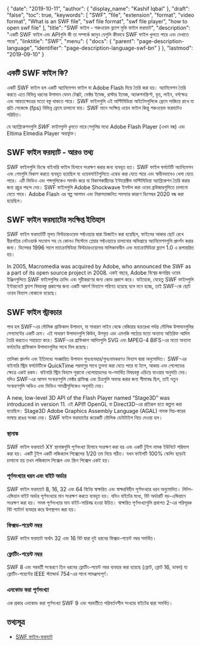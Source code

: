 {
  "date": "2019-10-11",
  "author": {
    "display_name": "Kashif Iqbal"
  },
  "draft": "false",
  "toc": true,
  "keywords": [
    "SWF",
    "file",
    "extension",
    "format",
    "video format",
    "What is an SWF file",
    "swf file format",
    "swf file player",
    "how to open swf file"
  ],
  "title": "SWF ফাইল - শকওয়েভ ফ্ল্যাশ মুভি ফাইল ফরম্যাট",
  "description": "একটি SWF ফাইল এবং APIগুলি কী তা সম্পর্কে জানুন যেগুলি কীভাবে SWF ফাইল খুলতে পারে এবং দেখাতে পারে৷",
  "linktitle": "SWF",
  "menu": {
    "docs": {
      "parent": "page-description-language",
      "identifier": "page-description-language-swf-bn"
    }
  },
  "lastmod": "2019-09-10"
}

## একটি SWF ফাইল কি?

একটি SWF ফাইল হল একটি অ্যানিমেশন ফাইল যা Adobe Flash দিয়ে তৈরি করা হয়। অ্যানিমেশন তৈরি করতে এতে বিভিন্ন ধরনের উপাদান যেমন টেক্সট, ভেক্টর ইমেজ, রাস্টার ইমেজ, অ্যাকশনস্ক্রিপ্ট, বৃত্ত, লাইন, বর্গক্ষেত্র এবং আয়তক্ষেত্রের মতো বস্তু থাকতে পারে। SWF ফাইলগুলি এই মাল্টিমিডিয়া আইটেমগুলিকে ফ্রেমে সাজিয়ে রাখে যা প্রতি সেকেন্ডে (fps) বিভিন্ন ফ্রেমে চালানো যায়। SWF মানে সংক্ষিপ্ত ওয়েব ফাইল কিন্তু শকওয়েভ ফরম্যাটও পরিচিত।

যে অ্যাপ্লিকেশনগুলি *SWF ফাইলগুলি খুলতে পারে* সেগুলির মধ্যে Adobe Flash Player (এখন বন্ধ) এবং Eltima Elmedia Player অন্তর্ভুক্ত।

## SWF ফাইল ফরম্যাট - আরও তথ্য

SWF ফাইলগুলি ডিস্কে বাইনারি ফাইল হিসাবে সংরক্ষণ করার জন্য ব্যবহৃত হত। SWF ফাইল ফর্ম্যাটটি অ্যানিমেশন এবং গেমগুলি বিকাশ করতে ব্যবহৃত হয়েছিল যা ওয়েবসাইটগুলিতে এম্বেড করা যেতে পারে এবং স্বাধীনভাবেও খেলা যেতে পারে। এটি ভিডিও এবং শব্দগুলিকেও সমর্থন করে যা বিকাশকারীদের ইন্টারেক্টিভ মাল্টিমিডিয়া অ্যাপ্লিকেশন তৈরি করার জন্য প্রচুর পছন্দ দেয়। SWF ফাইলগুলি Adobe Shockwave ইনস্টল করা ওয়েব ব্রাউজারগুলিতে চালানো যেতে পারে। Adobe Flash এর স্বল্প আগমন এবং নিরাপত্তাজনিত সমস্যার কারণে ডিসেম্বর 2020 বন্ধ করা হয়েছিল।

## SWF ফাইল ফরম্যাটের সংক্ষিপ্ত ইতিহাস

SWF ফাইল ফরম্যাটটি মূলত ফিউচারওয়েভ সফ্টওয়্যার দ্বারা ডিজাইন করা হয়েছিল, ফাইলের আকার ছোট রেখে ধীরগতির নেটওয়ার্ক সংযোগ সহ যে কোনও সিস্টেমে প্লেয়ার সফ্টওয়্যারে চালানোর অভিপ্রায়ে অ্যানিমেশনগুলি প্রদর্শন করার জন্য। ডিসেম্বর 1996 সালে ম্যাক্রোমিডিয়া ফিউচারওয়েভের মালিকানাধীন এবং ম্যাক্রোমিডিয়া ফ্ল্যাশ 1.0 এ রূপান্তরিত হয়।

In 2005, Macromedia was acquired by Adobe, who announced the SWF as a part of its open source project in 2008. একই বছরে, Adobe বিশ্বের জনপ্রিয় ওয়েব ইঞ্জিনগুলিতে SWF ফাইলগুলির ক্রলিং এবং সূচীকরণের জন্য কোড প্রকাশ করে। যাইহোক, যেহেতু SWF ফাইলগুলি ইন্টারনেটে ফ্ল্যাশ বিষয়বস্তু প্রকাশের জন্য একটি আদর্শ বিন্যাসে পরিণত হয়েছে বলে মনে হচ্ছে, তাই SWF-কে ছোট ওয়েব বিন্যাস বোঝানো হয়েছে।

## SWF ফাইল স্ট্রাকচার

পাথ হল SWF-এর মৌলিক গ্রাফিকাল উপাদান, যা সাধারণ লাইন থেকে বেজিয়ার বক্ররেখা পর্যন্ত মৌলিক উপাদানগুলির সেগমেন্টের একটি ক্রম। এই সাধারণ উপাদানগুলি কিউব, উপবৃত্ত এবং এমনকি পাঠ্যের মতো অন্যান্য অতিরিক্ত আদিম তৈরি করতেও সহায়তা করে। SWF-এর গ্রাফিকাল আদিমগুলি SVG এবং MPEG-4 BIFS-এর মতো অন্যান্য ফর্ম্যাটের গ্রাফিকাল উপাদানগুলির সাথে মিল রয়েছে।

তালিকা প্রদর্শন এবং ইতিমধ্যে সংজ্ঞায়িত উপাদান পুনঃব্যবহার/পুনঃনামকরণও বিন্যাস দ্বারা অনুমোদিত। SWF-এর বাইনারি স্ট্রিম ফর্ম্যাটটিকে QuickTime পরমাণুর সাথে তুলনা করা যেতে পারে যা ট্যাগ, আকার এবং পেলোডের ক্ষেত্রে একই রকম। বাইনারি স্ট্রিম বিন্যাস পুরানো খেলোয়াড়দের অ-সমর্থিত বিষয়বস্তু এড়িয়ে যাওয়ার অনুমতি দেয়। যদিও SWF-এর আসল সংস্করণগুলি ভেক্টর গ্রাফিক্স এবং চিত্রগুলি অফার করার জন্য সীমাবদ্ধ ছিল, তাই নতুন সংস্করণগুলি অডিও এবং ভিডিও সামগ্রীগুলিকেও অনুমতি দেয়।

A new, low-level 3D API of the Flash Player named “Stage3D” was introduced in version 11. এই APIটি OpenGL বা Direct3D-এর প্রতিরূপ হতে কল্পনা করা হয়েছিল। Stage3D Adobe Graphics Assembly Language (AGAL) নামক নিম্ন-স্তরের ভাষায় রঙের সংজ্ঞা দেয়। SWF ফাইল ফরম্যাটের কয়েকটি মৌলিক ডেটাটাইপ নিচে দেওয়া হল।

### স্থানাঙ্ক

SWF ফাইল ফরম্যাটে XY স্থানাঙ্কগুলি পূর্ণসংখ্যা হিসাবে সংরক্ষণ করা হয় এবং একটি টুইপ নামক ইউনিটে পরিমাপ করা হয়। একটি টুইপ একটি লজিক্যাল পিক্সেলের 1/20 তম নিয়ে গঠিত। যখন ফাইলটি 100% স্কেলিং ছাড়াই চালানো হয় তখন লজিক্যাল পিক্সেল এবং স্ক্রিন পিক্সেল একই হয়।

### পূর্ণসংখ্যার ধরন এবং বাইট অর্ডার

SWF ফাইল ফরম্যাটে 8, 16, 32 এবং 64 বিটের স্বাক্ষরিত এবং স্বাক্ষরবিহীন পূর্ণসংখ্যার ধরন অনুমোদিত। লিটল-এন্ডিয়ান বাইট অর্ডার পূর্ণসংখ্যার মান সংরক্ষণ করতে ব্যবহৃত হয়। যদিও বাইটের মধ্যে, বিট অর্ডারটি বড়-এন্ডিয়ানে সংরক্ষণ করা হয়। সমস্ত পূর্ণসংখ্যার মান বাইট-সারিবদ্ধ হওয়া উচিত। স্বাক্ষরিত পূর্ণসংখ্যাগুলি প্রথাগত 2-এর পরিপূরক বিট প্যাটার্ন ব্যবহার করে উপস্থাপন করা হয়।

### ফিক্সড-পয়েন্ট নম্বর

SWF ফাইল ফরম্যাট অর্থাৎ 32 এবং 16 বিট দ্বারা দুই ধরনের ফিক্সড-পয়েন্ট নম্বর সমর্থিত।

### ফ্লোটিং-পয়েন্ট নম্বর

SWF 8 এবং পরবর্তী সংস্করণে তিন ধরনের ফ্লোটিং-পয়েন্ট নম্বর ব্যবহার করা হয়েছে (ফ্লোট, ফ্লোট 16, ডাবল) যা ফ্লোটিং-পয়েন্টের IEEE স্ট্যান্ডার্ড 754-এর সাথে সামঞ্জস্যপূর্ণ।

### এনকোড করা পূর্ণসংখ্যা

এক প্রকার এনকোড করা পূর্ণসংখ্যা SWF 9 এবং পরবর্তীতে পরিবর্তনশীল সংখ্যার বাইটের দ্বারা সমর্থিত।

## তথ্যসূত্র

* [SWF ফাইল-ফরম্যাট](https://en.wikipedia.org/wiki/Swf)


